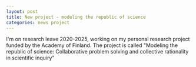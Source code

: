 ```yaml
---
layout: post
title: New project - modeling the republic of science
categories: news project
---
```

I'm on research leave 2020-2025, working on my personal research project funded by the Academy of Finland. The project is called  "Modeling the republic of science: Collaborative problem solving and collective rationality in scientific inquiry"

<!--more-->
